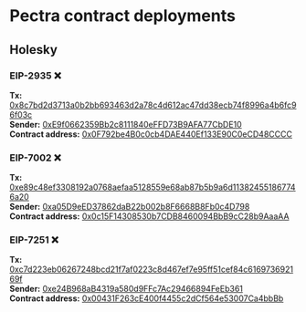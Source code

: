 # Pectra contract deployments

##  Holesky


### EIP-2935 :x: 
**Tx:** [0x8c7bd2d3713a0b2bb693463d2a78c4d612ac47dd38ecb74f8996a4b6fc96f03c](https://holesky.etherscan.io/tx/0x8c7bd2d3713a0b2bb693463d2a78c4d612ac47dd38ecb74f8996a4b6fc96f03c)</br>
**Sender:** [0xE9f0662359Bb2c8111840eFFD73B9AFA77CbDE10](https://holesky.etherscan.io/address/0xE9f0662359Bb2c8111840eFFD73B9AFA77CbDE10)</br>
**Contract address:** [0x0F792be4B0c0cb4DAE440Ef133E90C0eCD48CCCC](https://holesky.etherscan.io/address/0x0F792be4B0c0cb4DAE440Ef133E90C0eCD48CCCC)</br>

### EIP-7002 :x:
**Tx:** [0xe89c48ef3308192a0768aefaa5128559e68ab87b5b9a6d113824551867746a20](https://holesky.etherscan.io/tx/0xe89c48ef3308192a0768aefaa5128559e68ab87b5b9a6d113824551867746a20)</br>
**Sender:** [0xa05D9eED37862daB22b002b8F6668B8Fb0c4D798](https://holesky.etherscan.io/address/0xa05D9eED37862daB22b002b8F6668B8Fb0c4D798)</br>
**Contract address:** [0x0c15F14308530b7CDB8460094BbB9cC28b9AaaAA](https://holesky.etherscan.io/address/0x0c15F14308530b7CDB8460094BbB9cC28b9AaaAA)</br>

### EIP-7251 :x:
**Tx:** [0xc7d223eb06267248bcd21f7af0223c8d467ef7e95ff51cef84c616973692169f](https://holesky.etherscan.io/tx/0xc7d223eb06267248bcd21f7af0223c8d467ef7e95ff51cef84c616973692169f)</br>
**Sender:** [0xe24B968aB4319a580d9FFc7Ac29466894FeEb361](https://holesky.etherscan.io/address/0xe24B968aB4319a580d9FFc7Ac29466894FeEb361)</br>
**Contract address:** [0x00431F263cE400f4455c2dCf564e53007Ca4bbBb](https://holesky.etherscan.io/address/0x00431F263cE400f4455c2dCf564e53007Ca4bbBb)</br>

